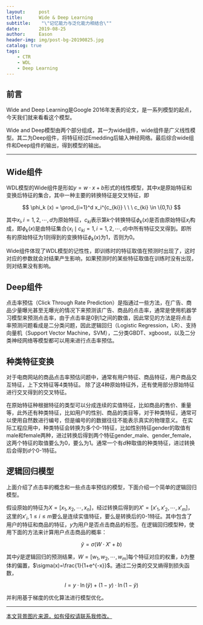 ```yaml
---
layout:     post
title:      Wide & Deep Learning
subtitle:    "\"记忆能力与泛化能力相结合\""
date:       2019-08-25
author:     Eason
header-img: img/post-bg-20190825.jpg
catalog: true
tags:
    - CTR
    - WDL
    - Deep Learning
---
```



<!-- 显示公式 -->
<head>
    <script src="https://cdn.mathjax.org/mathjax/latest/MathJax.js?config=TeX-AMS-MML_HTMLorMML" type="text/javascript"></script>
    <script type="text/x-mathjax-config">
        MathJax.Hub.Config({
            tex2jax: {
            skipTags: ['script', 'noscript', 'style', 'textarea', 'pre'],
            inlineMath: [['$','$']]
            }
        });
    </script>
</head>




## 前言

Wide and Deep Learning是Google 2016年发表的论文，是一系列模型的起点，今天我们就来看看这个模型。

Wide and Deep模型由两个部分组成，其一为wide组件，wide组件是广义线性模型。其二为Deep组件，将特征经过Emedding后输入神经网络。最后综合wide组件和Deep组件的输出，得到模型的输出。

---

## Wide组件
WDL模型的Wide组件是形如$y=w\cdot x +b$形式的线性模型，其中$x$是原始特征和变换后特征的集合，其中一种主要的转换特征是交叉特征，即

$$
\phi_k (x) = \prod_{i=1}^d x_i^{c_{ki}} \ \ \   c_{ki} \in \{0,1\}
$$

其中$x_i,i=1,2,\cdots,d$为原始特征，$c_{ki}$表示第$k$个转换特征$\phi_k(x)$是否由原始特征$x_i$构成，即$\phi_k(x)$是由特征集合$\left\{ x_i \mid c_{ki} = 1, i=1,2,\cdots,d \right\}$中所有特征交叉得到。即所有的原始特征为1则得到的变换特征$\phi_k(x)$为1，否则为0。

Wide组件体现了WDL模型的记性性，即训练时的特征取值在预测时出现了，这时对应的参数就会对结果产生影响，如果预测时的某些特征取值在训练时没有出现，则对结果没有影响。

<!-- ![Wide组件](https://github.com/stalogic/stalogic.github.io/blob/master/img/2019-08-25-Wide.png?raw=true) -->

## Deep组件

点击率预估（Click Through Rate Prediction）是指通过一些方法，在广告、商品少量曝光甚至无曝光的情况下来预测该广告、商品的点击率，通常是使用机器学习模型来预测点击率，由于点击率是0到1之间的数值，因此常见的方法是将点击率预测问题看成是二分类问题，因此逻辑回归（Logistic Regression，LR）、支持向量机（Support Vector Machine，SVM），二分类GBDT、xgboost，以及二分类神经网络等模型都可以用来进行点击率预估。

## 种类特征变换

对于电商网站的商品点击率预估问题中，通常有用户特征、商品特征，用户商品交互特征，上下文特征等4类特征。
除了这4种原始特征外，还有使用部分原始特征进行交叉得到的交叉特征。

在原始特征种根据特征的类型可以分成连续的实值特征，比如商品的售价、重量等，此外还有种类特征，比如用户的性别、商品的类目等，对于种类特征，通常可以使用自然数进行编号，但是编号的的数据往往不能表示真实的物理意义。
在实际工程应用中，种类特征会转换为多个0-1特征，比如性别特征gender的取值有male和female两种，进过转换后得到两个特征gender_male、gender_female，这两个特征的取值要么为0，要么为1。通常一个有$d$种取值的种类特征，进过转换后会得到$d$个0-1特征。

## 逻辑回归模型

<!-- ![Wide and Deep](https://github.com/stalogic/stalogic.github.io/blob/master/img/2019-08-25-WDL.png?raw=true) -->

上面介绍了点击率的概念和一些点击率预估的模型，下面介绍一个简单的逻辑回归模型。

假设原始的特征为$X=[x_1,x_2,\cdots,x_n]$，经过转换后得到的$X'=[x'_1,x'_2,\cdots,x'_m]$，这里的$x'_i,1\leqslant i \leqslant m$要么是连续实值特征，要么是转换后的0-1特征。其中包含了用户的特征和商品的特征，$y$为用户是否点击商品的标签。在逻辑回归模型种，使用下面的方法来计算用户点击商品的概率：

$$
\tilde{y} = \sigma(W\cdot X' + b)
$$

其中$\tilde{y}$是逻辑回归的预测结果，$W=[w_1,w_2,\cdots,w_m]$每个特征对应的权重，$b$为整体的偏置，$\sigma(x)=\frac{1}{1+e^{-x}}$。通过二分类的交叉熵得到损失函数，

$$
l = y \cdot \ln(\tilde{y}) + (1-y) \cdot \ln(1-\tilde{y})
$$

并利用基于梯度的优化算法进行模型优化。



---
[本文背景图片来源，如有侵权请联系我修改。](https://bbs.coloros.com/thread-106169-1-1.html)